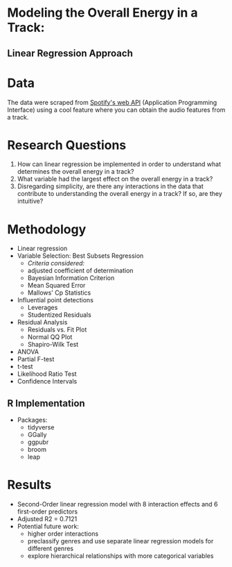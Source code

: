 # Modeling the Overall Energy in a Track: 
## Linear Regression Approach

# Data

The data were scraped from [Spotify's web API](https://developer.spotify.com/documentation/web-api/reference/tracks/get-audio-features/) (Application Programming Interface) using a cool feature where you can obtain the audio features from a track. 

# Research Questions

1. How can linear regression be implemented in order to understand what determines the overall energy in a track? 
2. What variable had the largest effect on the overall energy in a track?
3. Disregarding simplicity, are there any interactions in the data that contribute to understanding the overall energy in a track? If so, are they intuitive? 


# Methodology

* Linear regression 
* Variable Selection: Best Subsets Regression 
  * *Criteria considered:* 
  * adjusted coefficient of determination
  * Bayesian Information Criterion
  * Mean Squared Error 
  * Mallows' Cp Statistics 
* Influential point detections 
  * Leverages 
  * Studentized Residuals 
* Residual Analysis 
  * Residuals vs. Fit Plot 
  * Normal QQ Plot 
  * Shapiro-Wilk Test 
* ANOVA 
* Partial F-test 
* t-test 
* Likelihood Ratio Test 
* Confidence Intervals 

## R Implementation 

* Packages: 
  * tidyverse 
  * GGally 
  * ggpubr 
  * broom 
  * leap

# Results 

* Second-Order linear regression model with 8 interaction effects and 6 first-order predictors 
* Adjusted R2 = 0.7121
* Potential future work: 
  * higher order interactions 
  * preclassify genres and use separate linear regression models for different genres 
  * explore hierarchical relationships with more categorical variables 

